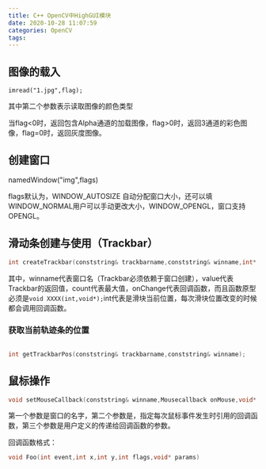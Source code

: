 ```yaml
---
title: C++ OpenCV中HighGUI模块
date: 2020-10-28 11:07:59
categories: OpenCV
tags:
---
```


## 图像的载入

`imread("1.jpg",flag);`

其中第二个参数表示读取图像的颜色类型

当flag<0时，返回包含Alpha通道的加载图像，flag>0时，返回3通道的彩色图像，flag=0时，返回灰度图像。

## 创建窗口

namedWindow("img",flags)

flags默认为，WINDOW_AUTOSIZE 自动分配窗口大小，还可以填WINDOW_NORMAL用户可以手动更改大小，WINDOW_OPENGL，窗口支持OPENGL。

## 滑动条创建与使用（Trackbar）

``` C
int createTrackbar(conststring& trackbarname,conststring& winname,int* value,int count,TrackbarCallback onChange=0,void* userdata =0); 
```

其中，winname代表窗口名（Trackbar必须依赖于窗口创建），value代表Trackbar的返回值，count代表最大值，onChange代表回调函数，而且函数原型必须是`void XXXX(int,void*);`int代表是滑块当前位置，每次滑块位置改变的时候都会调用回调函数。

### 获取当前轨迹条的位置

```C++

int getTrackbarPos(conststring& trackbarname,conststring& winname);

```

## 鼠标操作

``` C
void setMouseCallback(conststring& winname,Mousecallback onMouse,void* userdata=0);
```

第一个参数是窗口的名字，第二个参数是，指定每次鼠标事件发生时引用的回调函数，第三个参数是用户定义的传递给回调函数的参数。

回调函数格式：
```C++
void Foo(int event,int x,int y,int flags,void* params)
```


